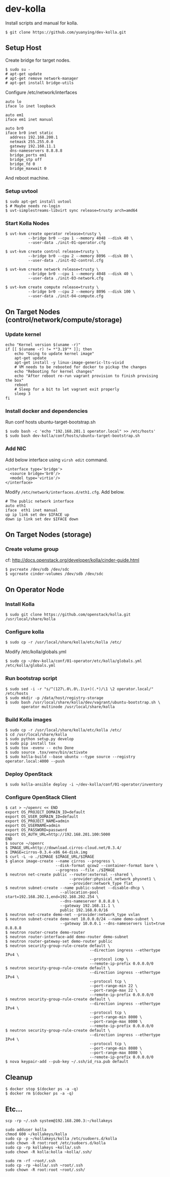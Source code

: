 # dev-kolla
Install scripts and manual for kolla.

    $ git clone https://github.com/yuanying/dev-kolla.git

## Setup Host

Create bridge for target nodes.

    $ sudo su -
    # apt-get update
    # apt-get remove network-manager
    # apt-get install bridge-utils

Configure /etc/network/interfaces

    auto lo
    iface lo inet loopback

    auto em1
    iface em1 inet manual

    auto br0
    iface br0 inet static
      address 192.168.200.1
      netmask 255.255.0.0
      gateway 192.168.11.1
      dns-nameservers 8.8.8.8
      bridge_ports em1
      bridge_stp off
      bridge_fd 0
      bridge_maxwait 0

And reboot machine.

### Setup uvtool

    $ sudo apt-get install uvtool
    $ # Maybe needs re-login
    $ uvt-simplestreams-libvirt sync release=trusty arch=amd64

### Start Kolla Nodes

    $ uvt-kvm create operator release=trusty \
              --bridge br0 --cpu 1 --memory 4048 --disk 40 \
              --user-data ./init-01-operator.cfg

    $ uvt-kvm create control release=trusty \
              --bridge br0 --cpu 2 --memory 8096 --disk 80 \
              --user-data ./init-02-control.cfg

    $ uvt-kvm create network release=trusty \
              --bridge br0 --cpu 1 --memory 4048 --disk 40 \
              --user-data ./init-03-network.cfg

    $ uvt-kvm create compute release=trusty \
              --bridge br0 --cpu 2 --memory 8096 --disk 100 \
              --user-data ./init-04-compute.cfg

## On Target Nodes (control/network/compute/storage)

### Update kernel

    echo "Kernel version $(uname -r)"
    if [[ $(uname -r) != *"3.19"* ]]; then
        echo "Going to update kernel image"
        apt-get update
        apt-get install -y linux-image-generic-lts-vivid
        # VM needs to be rebooted for docker to pickup the changes
        echo "Rebooting for kernel changes"
        echo "After reboot re-run vagrant provision to finish provising the box"
        reboot
        # Sleep for a bit to let vagrant exit properly
        sleep 3
    fi

### Install docker and dependencies

Run conf hosts ubuntu-target-bootstrap.sh

    $ sudo bash -c 'echo "192.168.201.1 operator.local" >> /etc/hosts'
    $ sudo bash dev-kolla/conf/hosts/ubuntu-target-bootstrap.sh

### Add NIC

Add below interface using `virsh edit` command.

    <interface type='bridge'>
      <source bridge='br0'/>
      <model type='virtio'/>
    </interface>

Modify `/etc/network/interfaces.d/eth1.cfg`. Add below.

    # The public network interface
    auto eth1
    iface  eth1 inet manual
    up ip link set dev $IFACE up
    down ip link set dev $IFACE down

## On Target Nodes (storage)

### Create volume group

cf: http://docs.openstack.org/developer/kolla/cinder-guide.html

    $ pvcreate /dev/sdb /dev/sdc
    $ vgcreate cinder-volumes /dev/sdb /dev/sdc

## On Operator Node

### Install Kolla

    $ sudo git clone https://github.com/openstack/kolla.git /usr/local/share/kolla

### Configure kolla

    $ sudo cp -r /usr/local/share/kolla/etc/kolla /etc/

Modify /etc/kolla/globals.yml

    $ sudo cp ~/dev-kolla/conf/01-operator/etc/kolla/globals.yml /etc/kolla/globals.yml

### Run bootstrap script

    $ sudo sed -i -r "s/^(127\.0\.0\.1\s+)(.*)/\1 \2 operator.local/" /etc/hosts
    $ sudo mkdir -p /data/host/registry-storage
    $ sudo bash /usr/local/share/kolla/dev/vagrant/ubuntu-bootstrap.sh \
           operator multinode /usr/local/share/kolla

### Build Kolla images

    $ sudo cp -r /usr/local/share/kolla/etc/kolla /etc/
    $ cd /usr/local/share/kolla
    $ sudo python setup.py develop
    $ sudo pip install tox
    $ sudo tox -evenv -- echo Done
    $ sudo source .tox/venv/bin/activate
    $ sudo kolla-build --base ubuntu --type source --registry operator.local:4000 --push

### Deploy OpenStack

    $ sudo kolla-ansible deploy -i ~/dev-kolla/conf/01-operator/inventory

### Configure OpenStack Client

    $ cat > ~/openrc << END
    export OS_PROJECT_DOMAIN_ID=default
    export OS_USER_DOMAIN_ID=default
    export OS_PROJECT_NAME=admin
    export OS_USERNAME=admin
    export OS_PASSWORD=password
    export OS_AUTH_URL=http://192.168.201.100:5000
    END
    $ source ~/openrc
    $ IMAGE_URL=http://download.cirros-cloud.net/0.3.4/
    $ IMAGE=cirros-0.3.4-x86_64-disk.img
    $ curl -L -o ./$IMAGE $IMAGE_URL/$IMAGE
    $ glance image-create --name cirros --progress \
                          --disk-format qcow2 --container-format bare \
                          --progress --file ./$IMAGE
    $ neutron net-create public --router:external --shared \
                                --provider:physical_network physnet1 \
                                --provider:network_type flat
    $ neutron subnet-create --name public-subnet --disable-dhcp \
                            --allocation-pool start=192.168.202.1,end=192.168.202.254 \
                            --dns-nameserver 8.8.8.8 \
                            --gateway 192.168.11.1 \
                            public 192.168.0.0/16
    $ neutron net-create demo-net --provider:network_type vxlan
    $ neutron subnet-create demo-net 10.0.0.0/24 --name demo-subnet \
                            --gateway 10.0.0.1 --dns-nameservers list=true 8.8.8.8
    $ neutron router-create demo-router
    $ neutron router-interface-add demo-router demo-subnet
    $ neutron router-gateway-set demo-router public
    $ neutron security-group-rule-create default \
                                         --direction ingress --ethertype IPv4 \
                                         --protocol icmp \
                                         --remote-ip-prefix 0.0.0.0/0
    $ neutron security-group-rule-create default \
                                         --direction ingress --ethertype IPv4 \
                                         --protocol tcp \
                                         --port-range-min 22 \
                                         --port-range-max 22 \
                                         --remote-ip-prefix 0.0.0.0/0
    $ neutron security-group-rule-create default \
                                         --direction ingress --ethertype IPv4 \
                                         --protocol tcp \
                                         --port-range-min 8000 \
                                         --port-range-max 8000 \
                                         --remote-ip-prefix 0.0.0.0/0
    $ neutron security-group-rule-create default \
                                         --direction ingress --ethertype IPv4 \
                                         --protocol tcp \
                                         --port-range-min 8080 \
                                         --port-range-max 8080 \
                                         --remote-ip-prefix 0.0.0.0/0
    $ nova keypair-add --pub-key ~/.ssh/id_rsa.pub default

## Cleanup

    $ docker stop $(docker ps -a -q)
    $ docker rm $(docker ps -a -q)

## Etc...

    scp -rp ~/.ssh system@192.168.200.3:~/kollakeys

    sudo adduser kolla
    chmod 600 ~/kollakeys/kolla
    sudo cp -p ~/kollakeys/kolla /etc/sudoers.d/kolla
    sudo chown -R root:root /etc/sudoers.d/kolla
    sudo cp -rp kollakeys ~kolla/.ssh
    sudo chown -R kolla:kolla ~kolla/.ssh/

    sudo rm -rf ~root/.ssh
    sudo cp -rp ~kolla/.ssh ~root/.ssh
    sudo chown -R root:root ~root/.ssh/
